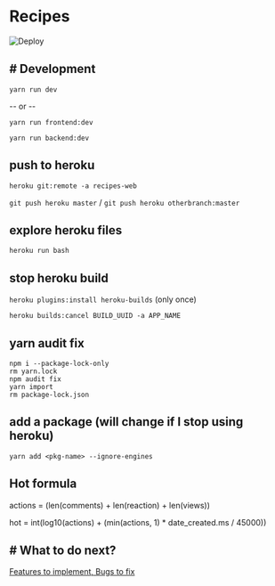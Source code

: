 # Recipes

![Deploy](https://github.com/xharris/recipes/workflows/Deploy/badge.svg)

## # Development

`yarn run dev`

-- or --

`yarn run frontend:dev`

`yarn run backend:dev`

## push to heroku

`heroku git:remote -a recipes-web`

`git push heroku master` / `git push heroku otherbranch:master`

## explore heroku files 

`heroku run bash`

## stop heroku build

`heroku plugins:install heroku-builds` (only once)

`heroku builds:cancel BUILD_UUID -a APP_NAME`

## yarn audit fix

```
npm i --package-lock-only
rm yarn.lock
npm audit fix
yarn import
rm package-lock.json
```

## add a package (will change if I stop using heroku)

`yarn add <pkg-name> --ignore-engines`

## Hot formula

actions = (len(comments) + len(reaction) + len(views))

hot = int(log10(actions) + (min(actions, 1) * date_created.ms / 45000))

## # What to do next?

[Features to implement, Bugs to fix](https://github.com/xharris/squeakr/issues?q=is%3Aopen+is%3Aissue)

